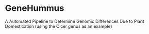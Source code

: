 # GeneHummus
A Automated Pipeline to Determine Genomic Differences Due to Plant Domestication (using the Cicer genus as an example)
